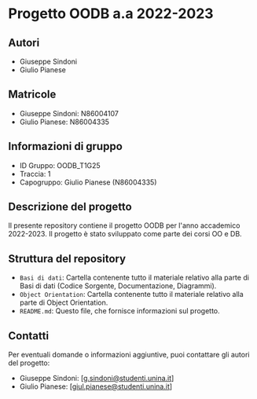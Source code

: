 # Progetto OODB a.a 2022-2023

## Autori
- Giuseppe Sindoni
- Giulio Pianese

## Matricole
- Giuseppe Sindoni: N86004107
- Giulio Pianese: N86004335

## Informazioni di gruppo
- ID Gruppo: OODB_T1G25
- Traccia: 1
- Capogruppo: Giulio Pianese (N86004335)

## Descrizione del progetto
Il presente repository contiene il progetto OODB  per l'anno accademico 2022-2023. Il progetto è stato sviluppato come parte dei corsi OO e DB.

## Struttura del repository

- `Basi di dati`: Cartella contenente tutto il materiale relativo alla parte di Basi di dati (Codice Sorgente, Documentazione, Diagrammi).
- `Object Orientation`: Cartella contenente tutto il materiale relativo alla parte di Object Orientation.
- `README.md`: Questo file, che fornisce informazioni sul progetto.

## Contatti
Per eventuali domande o informazioni aggiuntive, puoi contattare gli autori del progetto:

- Giuseppe Sindoni: [g.sindoni@studenti.unina.it]
- Giulio Pianese: [giul.pianese@studenti.unina.it]


